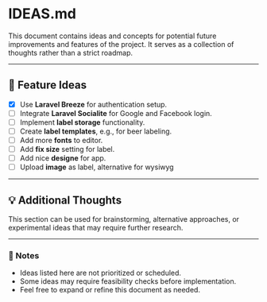 # IDEAS.md

This document contains ideas and concepts for potential future improvements and features of the project. It serves as a collection of thoughts rather than a strict roadmap.

---

## 🚀 Feature Ideas
- [x] Use **Laravel Breeze** for authentication setup.
- [ ] Integrate **Laravel Socialite** for Google and Facebook login.
- [ ] Implement **label storage** functionality.
- [ ] Create **label templates**, e.g., for beer labeling.
- [ ] Add more **fonts** to editor.
- [ ] Add **fix size** setting for label.
- [ ] Add nice **designe** for app.
- [ ] Upload **image** as label, alternative for wysiwyg

---

## 💡 Additional Thoughts
This section can be used for brainstorming, alternative approaches, or experimental ideas that may require further research.

---

### 📌 Notes
- Ideas listed here are not prioritized or scheduled.
- Some ideas may require feasibility checks before implementation.
- Feel free to expand or refine this document as needed.
